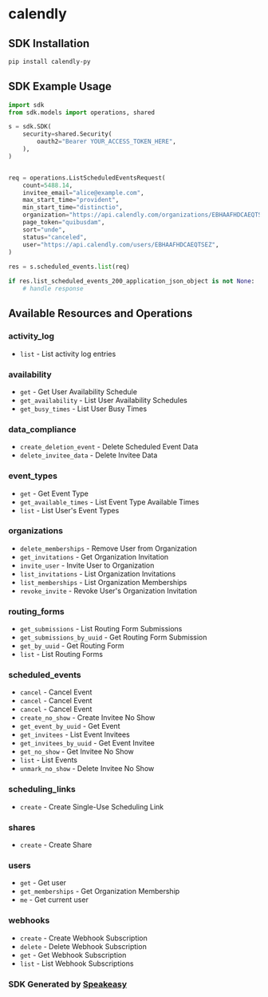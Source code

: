 # calendly

<!-- Start SDK Installation -->
## SDK Installation

```bash
pip install calendly-py
```
<!-- End SDK Installation -->

## SDK Example Usage
<!-- Start SDK Example Usage -->
```python
import sdk
from sdk.models import operations, shared

s = sdk.SDK(
    security=shared.Security(
        oauth2="Bearer YOUR_ACCESS_TOKEN_HERE",
    ),
)


req = operations.ListScheduledEventsRequest(
    count=5488.14,
    invitee_email="alice@example.com",
    max_start_time="provident",
    min_start_time="distinctio",
    organization="https://api.calendly.com/organizations/EBHAAFHDCAEQTSEZ",
    page_token="quibusdam",
    sort="unde",
    status="canceled",
    user="https://api.calendly.com/users/EBHAAFHDCAEQTSEZ",
)
    
res = s.scheduled_events.list(req)

if res.list_scheduled_events_200_application_json_object is not None:
    # handle response
```
<!-- End SDK Example Usage -->

<!-- Start SDK Available Operations -->
## Available Resources and Operations


### activity_log

* `list` - List activity log entries

### availability

* `get` - Get User Availability Schedule
* `get_availability` - List User Availability Schedules
* `get_busy_times` - List User Busy Times

### data_compliance

* `create_deletion_event` - Delete Scheduled Event Data
* `delete_invitee_data` - Delete Invitee Data

### event_types

* `get` - Get Event Type
* `get_available_times` - List Event Type Available Times
* `list` - List User's Event Types

### organizations

* `delete_memberships` - Remove User from Organization
* `get_invitations` - Get Organization Invitation
* `invite_user` - Invite User to Organization
* `list_invitations` - List Organization Invitations
* `list_memberships` - List Organization Memberships
* `revoke_invite` - Revoke User's Organization Invitation

### routing_forms

* `get_submissions` - List Routing Form Submissions
* `get_submissions_by_uuid` - Get Routing Form Submission
* `get_by_uuid` - Get Routing Form
* `list` - List Routing Forms

### scheduled_events

* `cancel` - Cancel Event
* `cancel` - Cancel Event
* `cancel` - Cancel Event
* `create_no_show` - Create Invitee No Show
* `get_event_by_uuid` - Get Event
* `get_invitees` - List Event Invitees
* `get_invitees_by_uuid` - Get Event Invitee
* `get_no_show` - Get Invitee No Show
* `list` - List Events
* `unmark_no_show` - Delete Invitee No Show

### scheduling_links

* `create` - Create Single-Use Scheduling Link

### shares

* `create` - Create Share

### users

* `get` - Get user
* `get_memberships` - Get Organization Membership
* `me` - Get current user

### webhooks

* `create` - Create Webhook Subscription
* `delete` - Delete Webhook Subscription
* `get` - Get Webhook Subscription
* `list` - List Webhook Subscriptions
<!-- End SDK Available Operations -->

### SDK Generated by [Speakeasy](https://docs.speakeasyapi.dev/docs/using-speakeasy/client-sdks)
